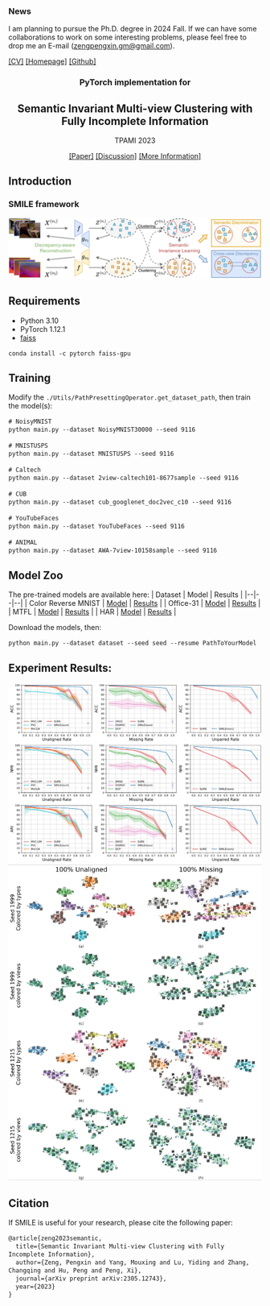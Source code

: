 ### News
I am planning to pursue the Ph.D. degree in 2024 Fall. If we can have some collaborations to work on some interesting problems, please feel free to drop me an E-mail ([zengpengxin.gm@gmail.com](mailto:zengpengxin.gm@gmail.com)). 

 [[CV]](https://github.com/PengxinZeng/PengxinZeng.github.io/blob/master/CV_Pengxin_SichuanUniversity.pdf)  [[Homepage]](https://pengxinzeng.github.io/)  [[Github]](https://github.com/PengxinZeng?tab=repositories)




<div align="center">


### PyTorch implementation for 

  ## Semantic Invariant Multi-view Clustering with Fully Incomplete Information

TPAMI 2023
  
[[Paper]](https://arxiv.org/abs/2305.12743)                [[Discussion]](https://github.com/PengxinZeng/2023-TPAMI-SMILE/issues)  [[More Information]](https://github.com/PengxinZeng?tab=repositories)
</div>


## Introduction

### SMILE framework
<img src="https://github.com/PengxinZeng/2023-TPAMI-SMILE/blob/main/Fig2.png"  width="740"  />

## Requirements

- Python 3.10
- PyTorch 1.12.1
- [faiss](https://anaconda.org/pytorch/faiss-gpu)
```
conda install -c pytorch faiss-gpu
```
  
## Training

Modify the ```./Utils/PathPresettingOperator.get_dataset_path```, then train the model(s):
```train
# NoisyMNIST 
python main.py --dataset NoisyMNIST30000 --seed 9116  
  
# MNISTUSPS 
python main.py --dataset MNISTUSPS --seed 9116
  
# Caltech     
python main.py --dataset 2view-caltech101-8677sample --seed 9116  
  
# CUB 
python main.py --dataset cub_googlenet_doc2vec_c10 --seed 9116  

# YouTubeFaces    
python main.py --dataset YouTubeFaces --seed 9116

# ANIMAL    
python main.py --dataset AWA-7view-10158sample --seed 9116  
```

## Model Zoo
The pre-trained models are available here:
| Dataset | Model | Results |
|--|--|--|
| Color Reverse MNIST | [Model](https://drive.google.com/drive/folders/1pfw4YCGkYP1XupGw-GNBip_dNaqBCODl?usp=share_link) | [Results](https://github.com/PengxinZeng/2023-CVPR-FCMI/blob/main/TrainRevMnist.txt) |
| Office-31 | [Model](https://drive.google.com/drive/folders/1pfw4YCGkYP1XupGw-GNBip_dNaqBCODl?usp=share_link) | [Results](https://github.com/PengxinZeng/2023-CVPR-FCMI/blob/main/TrainOffice.txt) |
| MTFL | [Model](https://drive.google.com/drive/folders/1pfw4YCGkYP1XupGw-GNBip_dNaqBCODl?usp=share_link) | [Results](https://github.com/PengxinZeng/2023-CVPR-FCMI/blob/main/TrainMTFL.txt) |
| HAR | [Model](https://drive.google.com/drive/folders/1pfw4YCGkYP1XupGw-GNBip_dNaqBCODl?usp=share_link) | [Results](https://github.com/PengxinZeng/2023-CVPR-FCMI/blob/main/TrainHAR.txt) |

Download the models, then:
```
python main.py --dataset dataset --seed seed --resume PathToYourModel
```

## Experiment Results:
<img src="https://github.com/PengxinZeng/2023-TPAMI-SMILE/blob/main/Exp2.png"  width="740"  />
<img src="https://github.com/PengxinZeng/2023-TPAMI-SMILE/blob/main/Exp3.png"  width="600"  />



## Citation

If SMILE is useful for your research, please cite the following paper:

```
@article{zeng2023semantic,
  title={Semantic Invariant Multi-view Clustering with Fully Incomplete Information},
  author={Zeng, Pengxin and Yang, Mouxing and Lu, Yiding and Zhang, Changqing and Hu, Peng and Peng, Xi},
  journal={arXiv preprint arXiv:2305.12743},
  year={2023}
}
```





































